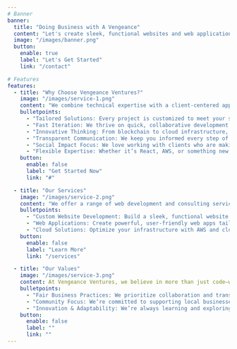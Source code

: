 ```yaml
---
# Banner
banner:
  title: "Doing Business with A Vengeance"
  content: "Let's create sleek, functional websites and web applications based to your unique needs. We help you grow your business with passion."
  image: "/images/banner.png"
  button:
    enable: true
    label: "Let's Get Started"
    link: "/contact"

# Features
features:
  - title: "Why Choose Vengeance Ventures?"
    image: "/images/service-1.png"
    content: "We combine technical expertise with a client-centered approach to deliver solutions that drive real results."
    bulletpoints:
      - "Tailored Solutions: Every project is customized to meet your specific goals and needs."
      - "Fast Iteration: We thrive on quick, collaborative development to bring your ideas to life."
      - "Innovative Thinking: From blockchain to cloud infrastructure, we’re always exploring new technologies."
      - "Transparent Communication: We keep you informed every step of the way."
      - "Social Impact Focus: We love working with clients who are making a positive difference."
      - "Flexible Expertise: Whether it’s React, AWS, or something new, we’re ready to tackle your challenge."
    button:
      enable: false
      label: "Get Started Now"
      link: "#"

  - title: "Our Services"
    image: "/images/service-2.png"
    content: "We offer a range of web development and consulting services to help your business grow."
    bulletpoints:
      - "Custom Website Development: Build a sleek, functional website that reflects your brand."
      - "Web Applications: Create powerful, user-friendly web apps tailored to your needs."
      - "Cloud Solutions: Optimize your infrastructure with AWS and cloud-based tools."
    button:
      enable: false
      label: "Learn More"
      link: "/services"

  - title: "Our Values"
    image: "/images/service-3.png"
    content: At Vengeance Ventures, we believe in more than just code—we believe in building meaningful partnerships."
    bulletpoints:
      - "Fair Business Practices: We prioritize collaboration and transparency over profit."
      - "Community Focus: We’re committed to supporting local businesses and global impact."
      - "Innovation & Adaptability: We’re always learning and exploring new ways to solve problems."
    button:
      enable: false
      label: ""
      link: ""
---
```

